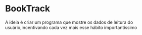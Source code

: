 # BookTrack
A ideia é criar um programa que mostre os dados de leitura do usuário,incentivando cada vez mais esse hábito importantíssimo
